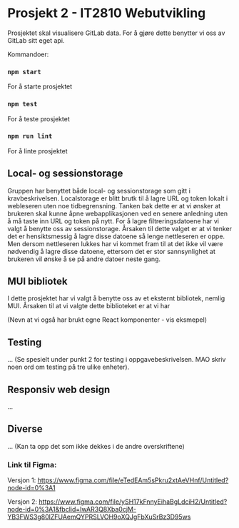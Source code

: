 # Prosjekt 2 - IT2810 Webutvikling
Prosjektet skal visualisere GitLab data. For å gjøre dette benytter vi oss av GitLab sitt eget api.

Kommandoer:
### `npm start`
For å starte prosjektet
### `npm test`
For å teste prosjektet
### `npm run lint`
For å linte prosjektet


## Local- og sessionstorage
Gruppen har benyttet både local- og sessionstorage som gitt i kravbeskrivelsen. Localstorage er blitt brutk til å lagre URL og token lokalt i webleseren uten noe tidbegrensning. Tanken bak dette er at vi ønsker at brukeren skal kunne åpne webapplikasjonen ved en senere anledning uten å må taste inn URL og token på nytt. For å lagre filtreringsdatoene har vi valgt å benytte oss av sessionstorage. Årsaken til dette valget er at vi tenker det er hensiktsmessig å lagre disse datoene så lenge nettleseren er oppe. Men dersom nettleseren lukkes har vi kommet fram til at det ikke vil være nødvendig å lagre disse datoene, ettersom det er stor sannsynlighet at brukeren vil ønske å se på andre datoer neste gang.


## MUI bibliotek
I dette prosjektet har vi valgt å benytte oss av et eksternt bibliotek, nemlig MUI. Årsaken til at vi valgte dette biblioteket er at vi har 

(Nevn at vi også har brukt egne React komponenter - vis eksmepel)



## Testing
...
(Se spesielt under punkt 2 for testing i oppgavebeskrivelsen. MAO skriv noen ord om testing på tre ulike enheter).


## Responsiv web design
...


## Diverse
...
(Kan ta opp det som ikke dekkes i de andre overskriftene)


### Link til Figma:
Versjon 1: https://www.figma.com/file/eTedEAm5sPkru2xtAeVHnf/Untitled?node-id=0%3A1

Versjon 2: https://www.figma.com/file/ySH17kFnnyEihaBgLdciH2/Untitled?node-id=0%3A1&fbclid=IwAR3Q8Xba0cjM-YB3FWS3g80lZFUAemQYPRSLVOH9oXQJgFbXuSrBz3D95ws